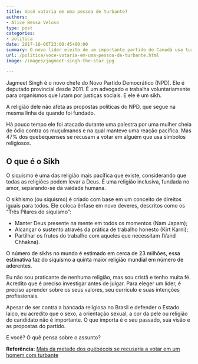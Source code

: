 ```yaml
---
title: Você votaria em uma pessoa de turbante?
authors:
- Alice Bessa Veloso
type: post
categories:
- politica
date: 2017-10-06T23:00:45+00:00
summary: O novo líder eleito de um importante partido do Canadá usa turbante e o canadense está dividido. Você votaria em uma pessoa de turbante?
url: /politica/voce-votaria-em-uma-pessoa-de-turbante.html
image: /images/jagmeet-singh-the-star.jpg

---
```

Jagmeet Singh é o novo chefe do Novo Partido Democrático (NPD). Ele é deputado provincial desde 2011. É um advogado e trabalha voluntariamente para organismos que lutam por justiças sociais. E ele é um sikh.

A religião dele não afeta as propostas políticas do NPD, que segue na mesma linha de quando foi fundado.

Há pouco tempo ele foi atacado durante uma palestra por uma mulher cheia de ódio contra os muçulmanos e na qual manteve uma reação pacífica. Mas 47% dos quebequenses se recusam a votar em alguém que usa símbolos religiosos.

## O que é o Sikh

O siquismo é uma das religião mais pacífica que existe, considerando que todas as religiões podem levar a Deus. É uma religião inclusiva, fundada no amor, separando-se da vaidade humana.

O sikhismo (ou siquismo) é criado com base em um conceito de direitos iguais para todos. Ele coloca ênfase em nove deveres, descritos como os &#8220;Três Pilares do siquismo&#8221;:

  * Manter Deus presente na mente em todos os momentos (Nam Japam);
  * Alcançar o sustento através da prática de trabalho honesto (Kirt Karni);
  * Partilhar os frutos do trabalho com aqueles que necessitam (Vand Chhakna).

<div align="left">
  <p dir="ltr">
    <span style="color: #000000">O número de sikhs no mundo é estimado em cerca de 23 milhões, essa estimativa faz do siquismo a quinta maior religião mundial em número de aderentes.</span>
  </p>
</div>

Eu não sou praticante de nenhuma religião, mas sou cristã e tenho muita fé. Acredito que é preciso investigar antes de julgar. Para eleger um líder, é preciso aprender sobre os seus valores, seu currículo e suas intenções profissionais.

Apesar de ser contra a bancada religiosa no Brasil e defender o Estado laico, eu acredito que o sexo, a orientação sexual, a cor da pele ou religião do candidato não é importante. O que importa é o seu passado, sua visão e as propostas do partido.

E você? O quê pensa sobre o assunto?

**Referência:** <a href="https://www.vice.com/fr_ca/article/3kawdv/presque-la-moitie-des-quebecois-refuserait-de-voter-pour-un-homme-qui-porte-un-turban" target="_blank" rel="noopener">Mais da metade dos québécois se recusaria a votar em um homem com turbante</a>